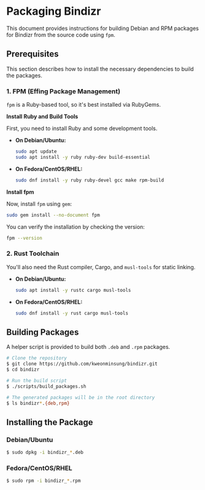 # Packaging Bindizr

This document provides instructions for building Debian and RPM packages for Bindizr from the source code using `fpm`.

## Prerequisites

This section describes how to install the necessary dependencies to build the packages.

### 1. FPM (Effing Package Management)

`fpm` is a Ruby-based tool, so it's best installed via RubyGems.

**Install Ruby and Build Tools**

First, you need to install Ruby and some development tools.

*   **On Debian/Ubuntu:**
    ```bash
    sudo apt update
    sudo apt install -y ruby ruby-dev build-essential
    ```
*   **On Fedora/CentOS/RHEL:**
    ```bash
    sudo dnf install -y ruby ruby-devel gcc make rpm-build
    ```

**Install fpm**

Now, install `fpm` using `gem`:
```bash
sudo gem install --no-document fpm
```

You can verify the installation by checking the version:
```bash
fpm --version
```

### 2. Rust Toolchain

You'll also need the Rust compiler, Cargo, and `musl-tools` for static linking.

*   **On Debian/Ubuntu:**
    ```bash
    sudo apt install -y rustc cargo musl-tools
    ```
*   **On Fedora/CentOS/RHEL:**
    ```bash
    sudo dnf install -y rust cargo musl-tools
    ```

## Building Packages

A helper script is provided to build both `.deb` and `.rpm` packages.

```bash
# Clone the repository
$ git clone https://github.com/kweonminsung/bindizr.git
$ cd bindizr

# Run the build script
$ ./scripts/build_packages.sh

# The generated packages will be in the root directory
$ ls bindizr*.{deb,rpm}
```

## Installing the Package

### Debian/Ubuntu

```bash
$ sudo dpkg -i bindizr_*.deb
```

### Fedora/CentOS/RHEL

```bash
$ sudo rpm -i bindizr_*.rpm
